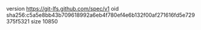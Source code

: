 version https://git-lfs.github.com/spec/v1
oid sha256:c5a5e8bb43b709618992a6eb4f780ef4e6b132f00af271616fd5e729375f5321
size 10850
